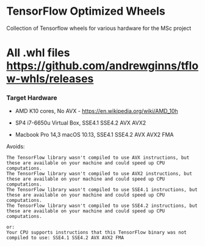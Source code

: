 # TensorFlow Optimized Wheels
Collection of Tensorflow wheels for various hardware for the MSc project

# All .whl files https://github.com/andrewginns/tflow-whls/releases

### Target Hardware 
* AMD K10 cores, No AVX - https://en.wikipedia.org/wiki/AMD_10h

* SP4 i7-6650u Virtual Box, SSE4.1 SSE4.2 AVX AVX2

* Macbook Pro 14,3 macOS 10.13, SSE4.1 SSE4.2 AVX AVX2 FMA

Avoids:
```
The TensorFlow library wasn't compiled to use AVX instructions, but these are available on your machine and could speed up CPU computations.
The TensorFlow library wasn't compiled to use AVX2 instructions, but these are available on your machine and could speed up CPU computations.
The TensorFlow library wasn't compiled to use SSE4.1 instructions, but these are available on your machine and could speed up CPU computations.
The TensorFlow library wasn't compiled to use SSE4.2 instructions, but these are available on your machine and could speed up CPU computations.

or:
Your CPU supports instructions that this TensorFlow binary was not compiled to use: SSE4.1 SSE4.2 AVX AVX2 FMA
```
